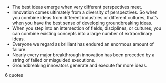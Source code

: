  - The best ideas emerge when very different perspectives meet.
 - Innovation comes ultimately from a diversity of perspectives. So when you combine ideas from different industries or different cultures, that’s when you have the best sense of developing groundbreaking ideas.
 - When you step into an intersection of fields, disciplines, or cultures, you can combine existing concepts into a large number of extraordinary ideas.
 - Everyone we regard as brilliant has endured an enormous amount of failure.
 - Nearly every major breakthrough innovation has been preceded by a string of failed or misguided executions.
 - Groundbreaking innovators generate and execute far more ideas.

6 quotes